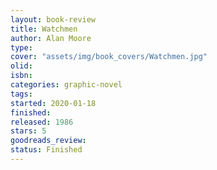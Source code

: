 ```yaml
--- 
layout: book-review 
title: Watchmen
author: Alan Moore 
type: 
cover: "assets/img/book_covers/Watchmen.jpg"
olid:  
isbn: 
categories: graphic-novel
tags:  
started: 2020-01-18
finished: 
released: 1986
stars: 5
goodreads_review:  
status: Finished
---  
```

